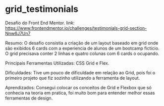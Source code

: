# grid_testimonials
Desafio do Front End Mentor. link:  https://www.frontendmentor.io/challenges/testimonials-grid-section-Nnw6J7Un7


Resumo: O desafio consistia a criação de um layout  baseado em grid onde são exibidos 6 cards com a experiencia de alunos de um bootcamp fictício.
O grid precisava conter 2 linhas e quatro colunas com 6 cards o ocupando.


Principais Ferramentas Utilizadas:  CSS Grid e Flex.

Dificuldades: Tive um pouco de dificuldade em relação ao Grid, pois foi o primeiro projeto
que fiz sozinho utilizando a ferramenta de layout.

Aprendizados: Consegui colocar os conceitos de Grid e Flexbox que só conhecia na teoria em pratica,
foi muito bom para entender melhor essas ferramentas de design.

